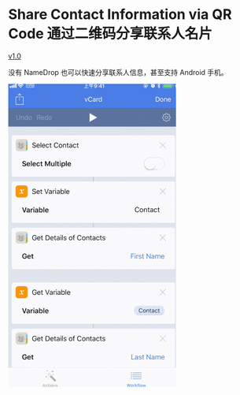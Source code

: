 # Share Contact Information via QR Code 通过二维码分享联系人名片

[v1.0](https://www.icloud.com/shortcuts/1e3ab8f68a564d42b6f7feea1cca67e9)

没有 NameDrop 也可以快速分享联系人信息，甚至支持 Android 手机。

![title](img.GIF)